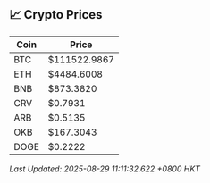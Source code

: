 ## 📈 Crypto Prices

| Coin | Price |
| ---- | ----- |
| BTC | $111522.9867 |
| ETH | $4484.6008 |
| BNB | $873.3820 |
| CRV | $0.7931 |
| ARB | $0.5135 |
| OKB | $167.3043 |
| DOGE | $0.2222 |

_Last Updated: 2025-08-29 11:11:32.622 +0800 HKT_
